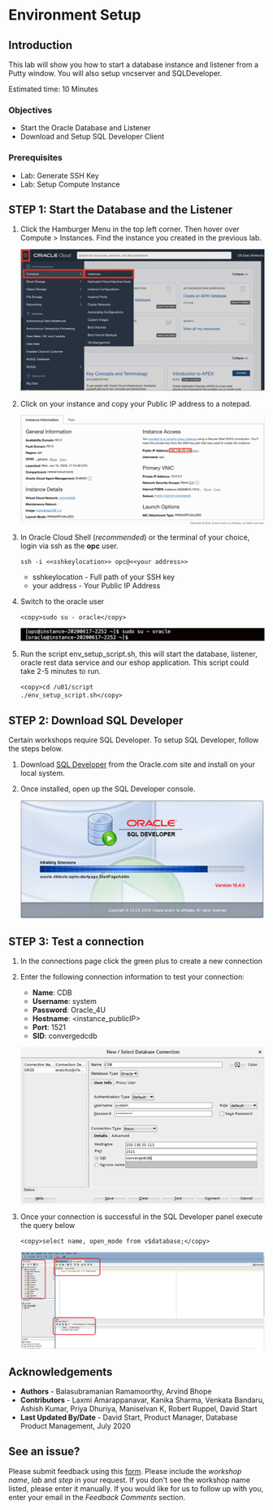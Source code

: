 # Environment Setup

## Introduction

This lab will show you how to start a database instance and listener from a Putty window. You will also setup vncserver and SQLDeveloper.

Estimated time: 10 Minutes

### Objectives
- Start the Oracle Database and Listener
- Download and Setup SQL Developer Client

### Prerequisites

- Lab: Generate SSH Key
- Lab: Setup Compute Instance

## STEP 1: Start the Database and the Listener

1. Click the Hamburger Menu in the top left corner. Then hover over Compute > Instances. Find the instance you created in the previous lab.

   ![](./images/nav_compute_instance.png " ")

2. Click on your instance and copy your Public IP address to a notepad.

   ![](./images/public_ip.png " ")


3. In Oracle Cloud Shell (*recommended*) or the terminal of your choice, login via ssh as the **opc** user.  

      ````
      ssh -i <<sshkeylocation>> opc@<<your address>>
      ````

      - sshkeylocation - Full path of your SSH key
      - your address - Your Public IP Address

4. Switch to the oracle user
      ````
      <copy>sudo su - oracle</copy>
      ````

   ![](./images/env1.png " ")

5.  Run the script env\_setup\_script.sh, this will start the database, listener, oracle rest data service and our eshop application. This script could take 2-5 minutes to run.


      ````
      <copy>cd /u01/script
      ./env_setup_script.sh</copy>
      ````

## STEP 2: Download SQL Developer

Certain workshops require SQL Developer.  To setup SQL Developer, follow the steps below.

1. Download [SQL Developer](https://www.oracle.com/tools/downloads/sqldev-downloads.html) from the Oracle.com site and install on your local system.

2. Once installed, open up the SQL Developer console.

      ![](./images/start-sql-developer.png " ")

## STEP 3:  Test a connection

1.  In the connections page click the green plus to create a new connection

2.  Enter the following connection information to test your connection:
      - **Name**: CDB
      - **Username**: system
      - **Password**: Oracle_4U
      - **Hostname**: <instance_publicIP>
      - **Port**: 1521
      - **SID**: convergedcdb

    ![](./images/sql_developer_connection.png " ")

3.  Once your connection is successful in the SQL Developer panel execute the query below
      ````
      <copy>select name, open_mode from v$database;</copy>
      ````

      ![](./images/vdatabase.png " ")


## Acknowledgements
* **Authors** - Balasubramanian Ramamoorthy, Arvind Bhope
* **Contributors** - Laxmi Amarappanavar, Kanika Sharma, Venkata Bandaru, Ashish Kumar, Priya Dhuriya, Maniselvan K, Robert Ruppel, David Start
* **Last Updated By/Date** - David Start, Product Manager, Database Product Management, July 2020

## See an issue?
Please submit feedback using this [form](https://apexapps.oracle.com/pls/apex/f?p=133:1:::::P1_FEEDBACK:1). Please include the *workshop name*, *lab* and *step* in your request.  If you don't see the workshop name listed, please enter it manually. If you would like for us to follow up with you, enter your email in the *Feedback Comments* section.
